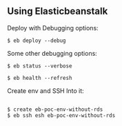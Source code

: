 ## Using Elasticbeanstalk

Deploy with Debugging options:

```
$ eb deploy --debug

```

Some other debugging options:

```
$ eb status --verbose

$ eb health --refresh

```

Create env and SSH Into it:

```

$ create eb-poc-env-without-rds
$ eb ssh esh eb-poc-env-without-rds

```
